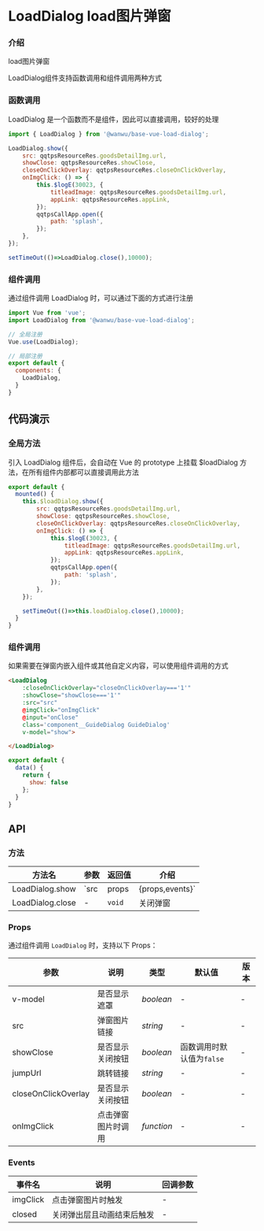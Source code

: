 # LoadDialog load图片弹窗

### 介绍

load图片弹窗

LoadDialog组件支持函数调用和组件调用两种方式

### 函数调用

LoadDialog 是一个函数而不是组件，因此可以直接调用，较好的处理

```js
import { LoadDialog } from '@wanwu/base-vue-load-dialog';

LoadDialog.show({
    src: qqtpsResourceRes.goodsDetailImg.url,
    showClose: qqtpsResourceRes.showClose,
    closeOnClickOverlay: qqtpsResourceRes.closeOnClickOverlay,
    onImgClick: () => {
        this.$logE(30023, {
            titleadImage: qqtpsResourceRes.goodsDetailImg.url,
            appLink: qqtpsResourceRes.appLink,
        });
        qqtpsCallApp.open({
            path: 'splash',
        });
    },
});

setTimeOut(()=>LoadDialog.close(),10000);
```

### 组件调用

通过组件调用 LoadDialog 时，可以通过下面的方式进行注册

```js
import Vue from 'vue';
import LoadDialog from '@wanwu/base-vue-load-dialog';

// 全局注册
Vue.use(LoadDialog);

// 局部注册
export default {
  components: {
    LoadDialog,
  }
}
```

## 代码演示

### 全局方法

引入 LoadDialog 组件后，会自动在 Vue 的 prototype 上挂载 $loadDialog 方法，在所有组件内部都可以直接调用此方法

```js
export default {
  mounted() {
    this.$loadDialog.show({
        src: qqtpsResourceRes.goodsDetailImg.url,
        showClose: qqtpsResourceRes.showClose,
        closeOnClickOverlay: qqtpsResourceRes.closeOnClickOverlay,
        onImgClick: () => {
            this.$logE(30023, {
                titleadImage: qqtpsResourceRes.goodsDetailImg.url,
                appLink: qqtpsResourceRes.appLink,
            });
            qqtpsCallApp.open({
                path: 'splash',
            });
        },
    });

    setTimeOut(()=>this.loadDialog.close(),10000);
  }
}
```

### 组件调用

如果需要在弹窗内嵌入组件或其他自定义内容，可以使用组件调用的方式

```html
<LoadDialog
    :closeOnClickOverlay="closeOnClickOverlay==='1'"
    :showClose="showClose==='1'"
    :src="src"
    @imgClick="onImgClick"
    @input="onClose"
    class='component__GuideDialog GuideDialog'
    v-model="show">

</LoadDialog>
```

```js
export default {
  data() {
    return {
      show: false
    };
  }
}
```


## API

### 方法

| 方法名 | 参数 | 返回值 | 介绍 |
|------|------|------|------|
| LoadDialog.show | `src|props|{props,events}` | - | 显示弹窗 |
| LoadDialog.close | - | `void` | 关闭弹窗 |


### Props

通过组件调用 `LoadDialog` 时，支持以下 Props：

| 参数 | 说明 | 类型 | 默认值 | 版本 |
|------|------|------|------|------|
| v-model | 是否显示遮罩 | *boolean* | - | - |
| src | 弹窗图片链接 | *string* | - | - |
| showClose | 是否显示关闭按钮 | *boolean* | 函数调用时默认值为`false` | - |
| jumpUrl | 跳转链接 | *string* | - | - |
| closeOnClickOverlay | 是否显示关闭按钮 | *boolean* | - | - |
| onImgClick | 点击弹窗图片时调用 | *function* | - | - |


### Events

| 事件名 | 说明 | 回调参数 |
|------|------|------|
| imgClick | 点击弹窗图片时触发 | - |
| closed | 关闭弹出层且动画结束后触发 | - |
